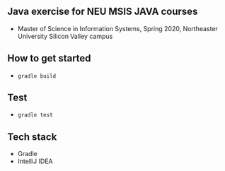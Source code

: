 ## Java exercise for NEU MSIS JAVA courses
- Master of Science in Information Systems, Spring 2020, Northeaster University Silicon Valley campus

## How to get started

- `gradle build`

## Test

- `gradle test`

## Tech stack

- Gradle
- IntelliJ IDEA
